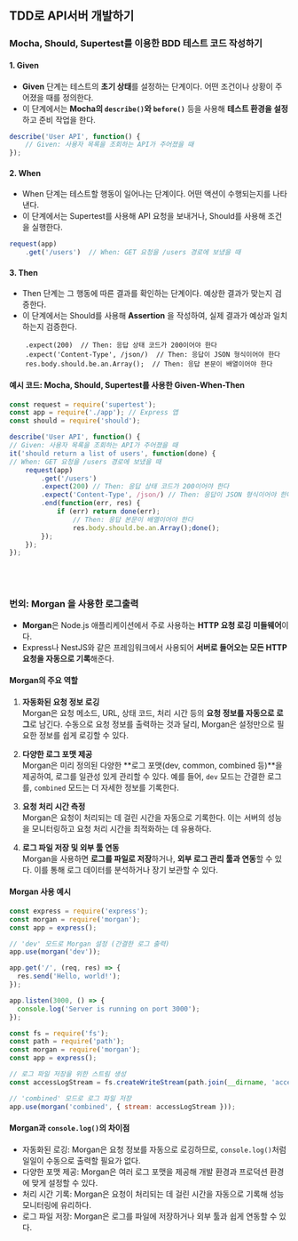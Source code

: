 ## TDD로 API서버 개발하기


### Mocha, Should, Supertest를 이용한 BDD 테스트 코드 작성하기

#### 1. Given
- **Given** 단계는 테스트의 **초기 상태**를 설정하는 단계이다. 어떤 조건이나 상황이 주어졌을 때를 정의한다.  
- 이 단계에서는 **Mocha의 `describe()`와 `before()`** 등을 사용해 **테스트 환경을 설정**하고 준비 작업을 한다.

```javascript
describe('User API', function() {
    // Given: 사용자 목록을 조회하는 API가 주어졌을 때
});
```

#### 2. When
- When 단계는 테스트할 행동이 일어나는 단계이다. 어떤 액션이 수행되는지를 나타낸다.
- 이 단계에서는 Supertest를 사용해 API 요청을 보내거나, Should를 사용해 조건을 실행한다.

```javascript
request(app)
    .get('/users')  // When: GET 요청을 /users 경로에 보냈을 때
```

#### 3. Then
- Then 단계는 그 행동에 따른 결과를 확인하는 단계이다. 예상한 결과가 맞는지 검증한다.
- 이 단계에서는 Should를 사용해 **Assertion** 을 작성하여, 실제 결과가 예상과 일치하는지 검증한다.

```ja vascript
    .expect(200)  // Then: 응답 상태 코드가 200이어야 한다
    .expect('Content-Type', /json/)  // Then: 응답이 JSON 형식이어야 한다
    res.body.should.be.an.Array();  // Then: 응답 본문이 배열이어야 한다
```


#### 예시 코드: Mocha, Should, Supertest를 사용한 Given-When-Then

```javascript
const request = require('supertest');
const app = require('./app'); // Express 앱
const should = require('should');

describe('User API', function() {
// Given: 사용자 목록을 조회하는 API가 주어졌을 때
it('should return a list of users', function(done) {
// When: GET 요청을 /users 경로에 보냈을 때
    request(app)
        .get('/users')
        .expect(200) // Then: 응답 상태 코드가 200이어야 한다
        .expect('Content-Type', /json/) // Then: 응답이 JSON 형식이어야 한다
        .end(function(err, res) {
            if (err) return done(err);
                // Then: 응답 본문이 배열이어야 한다
                res.body.should.be.an.Array();done();
        });
    });
});
```




<br/>
<br/>





### 번외: Morgan 을 사용한 로그출력

- **Morgan**은 Node.js 애플리케이션에서 주로 사용하는 **HTTP 요청 로깅 미들웨어**이다. 
- Express나 NestJS와 같은 프레임워크에서 사용되어 **서버로 들어오는 모든 HTTP 요청을 자동으로 기록**해준다.

#### Morgan의 주요 역할

1. **자동화된 요청 정보 로깅**  
   Morgan은 요청 메소드, URL, 상태 코드, 처리 시간 등의 **요청 정보를 자동으로 로그**로 남긴다. 수동으로 요청 정보를 출력하는 것과 달리, Morgan은 설정만으로 필요한 정보를 쉽게 로깅할 수 있다.

2. **다양한 로그 포맷 제공**  
   Morgan은 미리 정의된 다양한 **로그 포맷(dev, common, combined 등)**을 제공하여, 로그를 일관성 있게 관리할 수 있다. 예를 들어, `dev` 모드는 간결한 로그를, `combined` 모드는 더 자세한 정보를 기록한다.

3. **요청 처리 시간 측정**  
   Morgan은 요청이 처리되는 데 걸린 시간을 자동으로 기록한다. 이는 서버의 성능을 모니터링하고 요청 처리 시간을 최적화하는 데 유용하다.

4. **로그 파일 저장 및 외부 툴 연동**  
   Morgan을 사용하면 **로그를 파일로 저장**하거나, **외부 로그 관리 툴과 연동**할 수 있다. 이를 통해 로그 데이터를 분석하거나 장기 보관할 수 있다.

#### Morgan 사용 예시

```javascript
const express = require('express');
const morgan = require('morgan');
const app = express();

// 'dev' 모드로 Morgan 설정 (간결한 로그 출력)
app.use(morgan('dev'));

app.get('/', (req, res) => {
  res.send('Hello, world!');
});

app.listen(3000, () => {
  console.log('Server is running on port 3000');
});
```

```javascript
const fs = require('fs');
const path = require('path');
const morgan = require('morgan');
const app = express();

// 로그 파일 저장을 위한 스트림 생성
const accessLogStream = fs.createWriteStream(path.join(__dirname, 'access.log'), { flags: 'a' });

// 'combined' 모드로 로그 파일 저장
app.use(morgan('combined', { stream: accessLogStream }));
```

#### Morgan과 `console.log()`의 차이점
- 자동화된 로깅: Morgan은 요청 정보를 자동으로 로깅하므로, `console.log()`처럼 일일이 수동으로 출력할 필요가 없다.
- 다양한 포맷 제공: Morgan은 여러 로그 포맷을 제공해 개발 환경과 프로덕션 환경에 맞게 설정할 수 있다.
- 처리 시간 기록: Morgan은 요청이 처리되는 데 걸린 시간을 자동으로 기록해 성능 모니터링에 유리하다.
- 로그 파일 저장: Morgan은 로그를 파일에 저장하거나 외부 툴과 쉽게 연동할 수 있다.
